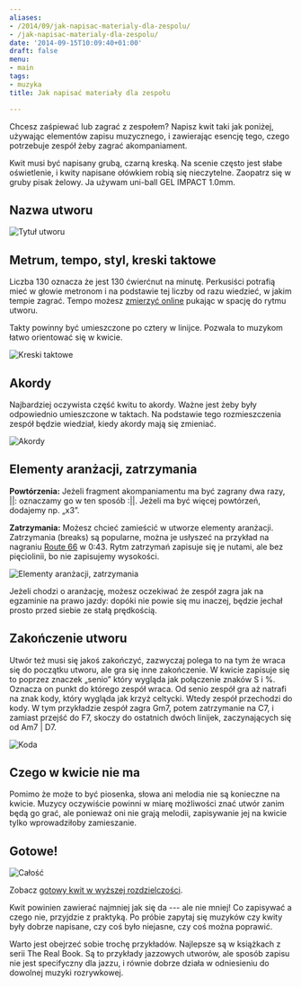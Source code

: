 ```yaml
---
aliases:
- /2014/09/jak-napisac-materialy-dla-zespolu/
- /jak-napisac-materialy-dla-zespolu/
date: '2014-09-15T10:09:40+01:00'
draft: false
menu:
- main
tags:
- muzyka
title: Jak napisać materiały dla zespołu

---
```


Chcesz zaśpiewać lub zagrać z zespołem? Napisz kwit taki jak poniżej, używając
elementów zapisu muzycznego, i zawierając esencję tego, czego potrzebuje zespół
żeby zagrać akompaniament.

<!--more-->

Kwit musi być napisany grubą, czarną kreską. Na scenie często jest słabe
oświetlenie, i kwity napisane ołówkiem robią się nieczytelne.  Zaopatrz się
w gruby pisak żelowy. Ja używam uni-ball GEL IMPACT 1.0mm.

Nazwa utworu
------------

![Tytuł utworu](/images/chord-sheet/tutorial-blues-01-title-thumb.png)

Metrum, tempo, styl, kreski taktowe
-----------------------------------

Liczba 130 oznacza że jest 130 ćwierćnut na minutę. Perkusiści potrafią mieć
w głowie metronom i na podstawie tej liczby od razu wiedzieć, w jakim tempie
zagrać. Tempo możesz [zmierzyć online](http://www.all8.com/tools/bpm.htm)
pukając w spację do rytmu utworu.

Takty powinny być umieszczone po cztery w linijce. Pozwala to muzykom łatwo
orientować się w kwicie.

![Kreski taktowe](/images/chord-sheet/tutorial-blues-02-bar-lines-thumb.png)

Akordy
------

Najbardziej oczywista część kwitu to akordy. Ważne jest żeby były odpowiednio
umieszczone w taktach. Na podstawie tego rozmieszczenia zespół będzie wiedział,
kiedy akordy mają się zmieniać.

![Akordy](/images/chord-sheet/tutorial-blues-03-chord-changes-thumb.png)

Elementy aranżacji, zatrzymania
-------------------------------

**Powtórzenia:** Jeżeli fragment akompaniamentu ma być zagrany dwa
razy, ||: oznaczamy go w ten sposób :||. Jeżeli ma być więcej powtórzeń,
dodajemy np. „x3”.

**Zatrzymania:** Możesz chcieć zamieścić w utworze elementy aranżacji.
Zatrzymania (breaks) są popularne, można je usłyszeć na przykład na nagraniu
[Route 66](http://youtu.be/dCYApJtsyd0) w 0:43.  Rytm zatrzymań zapisuje się je
nutami, ale bez pięciolinii, bo nie zapisujemy wysokości.

![Elementy aranżacji, zatrzymania](/images/chord-sheet/tutorial-blues-04-breaks-thumb.png)

Jeżeli chodzi o aranżację, możesz oczekiwać że zespół zagra jak na egzaminie na
prawo jazdy: dopóki nie powie się mu inaczej, będzie jechał prosto przed siebie
ze stałą prędkością.

Zakończenie utworu
------------------

Utwór też musi się jakoś zakończyć, zazwyczaj polega to na tym że wraca się do
początku utworu, ale gra się inne zakończenie. W kwicie zapisuje się to poprzez
znaczek „senio” który wygląda jak połączenie znaków S i %. Oznacza on punkt do
którego zespół wraca. Od senio zespół gra aż natrafi na znak kody, który wygląda
jak krzyż celtycki. Wtedy zespół przechodzi do kody. W tym przykładzie zespół
zagra Gm7, potem zatrzymanie na C7, i zamiast przejść do F7, skoczy do ostatnich
dwóch linijek, zaczynających się od Am7 | D7.

![Koda](/images/chord-sheet/tutorial-blues-05-coda-thumb.png)

Czego w kwicie nie ma
---------------------

Pomimo że może to być piosenka, słowa ani melodia nie są konieczne na kwicie.
Muzycy oczywiście powinni w miarę możliwości znać utwór zanim będą go grać, ale
ponieważ oni nie grają melodii, zapisywanie jej na kwicie tylko wprowadziłoby
zamieszanie.

Gotowe!
-------

![Całość](/images/chord-sheet/tutorial-blues-06-complete-thumb.png)

Zobacz [gotowy kwit w wyższej
rozdzielczości](/images/chord-sheet/tutorial-blues-06-complete.png).

Kwit powinien zawierać najmniej jak się da --- ale nie mniej! Co zapisywać
a czego nie, przyjdzie z praktyką. Po próbie zapytaj się muzyków czy kwity były
dobrze napisane, czy coś było niejasne, czy coś można poprawić.

Warto jest obejrzeć sobie trochę przykładów. Najlepsze są w książkach z serii
The Real Book. Są to przykłady jazzowych utworów, ale sposób zapisu nie jest
specifyczny dla jazzu, i równie dobrze działa w odniesieniu do dowolnej muzyki
rozrywkowej.
